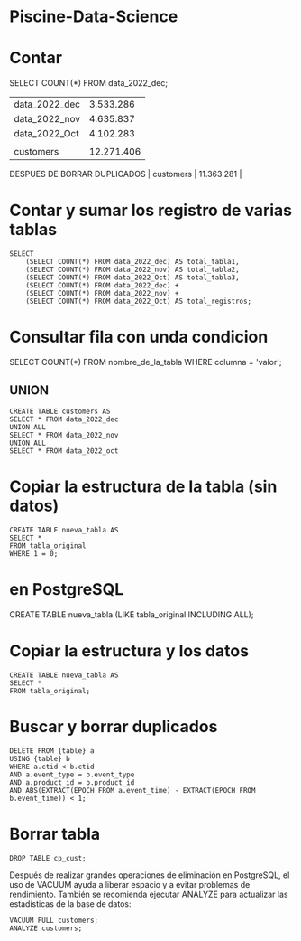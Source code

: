 # Piscine-Data-Science


# Contar
SELECT COUNT(*) FROM data_2022_dec;

| | |
| -- | -- |
| data_2022_dec | 3.533.286 |
| data_2022_nov | 4.635.837 |
| data_2022_Oct | 4.102.283 |
| | |
| customers | 12.271.406 |

DESPUES DE BORRAR DUPLICADOS
| customers | 11.363.281 |


# Contar y sumar los registro de varias tablas

	SELECT
		(SELECT COUNT(*) FROM data_2022_dec) AS total_tabla1,
		(SELECT COUNT(*) FROM data_2022_nov) AS total_tabla2,
		(SELECT COUNT(*) FROM data_2022_Oct) AS total_tabla3,
		(SELECT COUNT(*) FROM data_2022_dec) + 
		(SELECT COUNT(*) FROM data_2022_nov) + 
		(SELECT COUNT(*) FROM data_2022_Oct) AS total_registros;

# Consultar fila con unda condicion
SELECT COUNT(*) FROM nombre_de_la_tabla WHERE columna = 'valor';


## UNION
	CREATE TABLE customers AS
	SELECT * FROM data_2022_dec
	UNION ALL
	SELECT * FROM data_2022_nov
	UNION ALL
	SELECT * FROM data_2022_oct


# Copiar la estructura de la tabla (sin datos)
	CREATE TABLE nueva_tabla AS
	SELECT *
	FROM tabla_original
	WHERE 1 = 0;

# en PostgreSQL
CREATE TABLE nueva_tabla (LIKE tabla_original INCLUDING ALL);


# Copiar la estructura y los datos

	CREATE TABLE nueva_tabla AS
	SELECT *
	FROM tabla_original;

# Buscar y borrar duplicados

	DELETE FROM {table} a
	USING {table} b
	WHERE a.ctid < b.ctid
	AND a.event_type = b.event_type
	AND a.product_id = b.product_id
	AND ABS(EXTRACT(EPOCH FROM a.event_time) - EXTRACT(EPOCH FROM b.event_time)) < 1;

# Borrar tabla
	DROP TABLE cp_cust;




Después de realizar grandes operaciones de eliminación en PostgreSQL, el uso de VACUUM ayuda a liberar espacio y a evitar problemas de rendimiento. También se recomienda ejecutar ANALYZE para actualizar las estadísticas de la base de datos:


    VACUUM FULL customers;
    ANALYZE customers;

